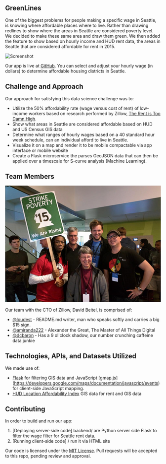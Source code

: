## GreenLines

One of the biggest problems for people making a specific wage in Seattle, is knowing where affordable places where to live.  Rather than drawing redlines to show where the areas in Seattle are considered poverty level.  We decided to make these same area and draw them green.  We then added the feature to show based on hourly income and HUD rent data, the areas in Seattle that are considered affordable for rent in 2015.

![Screenshot](imgs/screenshot.png)

Our app is live at [GitHub](http://openseattle.org/greenlines/). You can select and adjust your hourly wage (in dollars) to determine affordable housing districts in Seattle.

## Challenge and Approach

Our approach for satisfying this data science challenge was to:

- Utilize the 50% affordability rate (wage versus cost of rent) of low-income workers based on research performed by Zillow, [The Rent is Too Damn High](http://www.zillow.com/research/rent-affordability-2013q4-6681/). 
- Show what areas in Seattle are considered affordable based on HUD and US Census GIS data
- Determine what ranges of hourly wages based on a 40 standard hour week schedule, can an individual afford to live in Seattle.
- Visualize it on a map and render it to be mobile compactable via app interface or mobile website 
- Create a Flask microservice the parses GeoJSON data that can then be applied over a timescale for S-curve analysis (Machine Learning).

## Team Members

![Team](imgs/team.jpg)

Our team with the CTO of Zillow, David Beitel, is comprised of:

- [@loudest](https://github.com/loudest) - README.md writer, man who speaks softly and carries a big $15 sign. 
- [@amiranda222](https://github.com/amiranda222) - Alexander the Great, The Master of All Things Digital
- [@dcbaron](http://github.com/dcbaron) - Has a 9 ol'clock shadow, our number crunching caffeine data junkie

## Technologies, APIs, and Datasets Utilized

We made use of:
- [Flask](http://flask.pocoo.org/) for filtering GIS data and JavaScript [gmap.js] (https://developers.google.com/maps/documentation/javascript/events) for client-side JavaScript mapping.
- [HUD Location Affordability Index](http://zillowhack.hud.opendata.arcgis.com/datasets/27b53ea69f98474eb002ac3b9c6b51eb_0) GIS data for rent and GIS data

## Contributing

In order to build and run our app:

1. [Deploying server-side code] backend/ are Python server side Flask to filter the wage filter for Seattle rent data.
2. [Running client-side code] / run it via HTML site 

Our code is licensed under the [MIT License](LICENSE.md). Pull requests will be accepted to this repo, pending review and approval.

